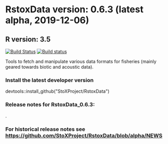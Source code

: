 # RstoxData version: 0.6.3 (latest alpha, 2019-12-06)
## R version: 3.5

[![Build Status](https://travis-ci.org/StoXProject/RstoxData.svg?branch=master)](https://travis-ci.org/StoXProject/RstoxData)
[![Build status](https://ci.appveyor.com/api/projects/status/wcoo0w1syffu2yw3?svg=true)](https://ci.appveyor.com/project/iambaim/rstoxdata)

Tools to fetch and manipulate various data formats for fisheries (mainly geared towards biotic and acoustic data).


### Install the latest developer version
devtools::install_github("StoXProject/RstoxData")


### Release notes for RstoxData_0.6.3:
. 

### For historical release notes see https://github.com/StoXProject/RstoxData/blob/alpha/NEWS


